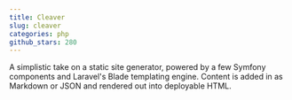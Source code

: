 ```yaml
---
title: Cleaver
slug: cleaver
categories: php
github_stars: 280
---
```


A simplistic take on a static site generator, powered by a few Symfony components and Laravel's Blade templating engine. Content is added in as Markdown or JSON and rendered out into deployable HTML.